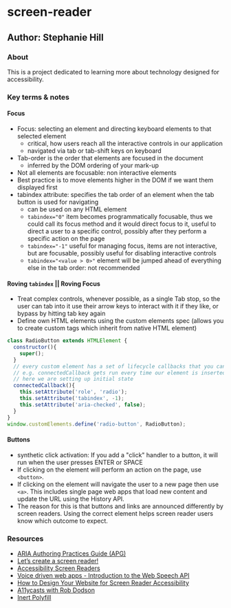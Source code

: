 # screen-reader

## Author: Stephanie Hill

### About

This is a project dedicated to learning more about technology designed for accessibility.

### Key terms & notes

#### Focus

- Focus: selecting an element and directing keyboard elements to that selected element
  - critical, how users reach all the interactive controls in our application
  - navigated via tab or tab-shift keys on keyboard
- Tab-order is the order that elements are focused in the document
  - inferred by the DOM ordering of your mark-up
- Not all elements are focusable: non interactive elements
- Best practice is to move elements higher in the DOM if we want them displayed first
- tabindex attribute: specifies the tab order of an element when the tab button is used for navigating
  - can be used on any HTML element
  - `tabindex="0"` item becomes programmatically focusable, thus we could call its focus method and it would direct focus to it, useful to direct a user to a specific control, possibly after they perform a specific action on the page
  - `tabindex="-1"` useful for managing focus, items are not interactive, but are focusable, possibly useful for disabling interactive controls
  - `tabindex="<value > 0>"` element will be jumped ahead of everything else in the tab order: not recommended

#### Roving `tabindex` || Roving Focus

- Treat complex controls, whenever possible, as a single Tab stop, so the user can tab into it use their arrow keys to interact with it if they like, or bypass by hitting tab key again
- Define own HTML elements using the custom elements spec (allows you to create custom tags which inherit from native HTML element)

``` javascript
class RadioButton extends HTMLElement {
  constructor(){
    super();
  }
  // every custom element has a set of lifecycle callbacks that you can hook into to run your own code
  // e.g. connectedCallback gets run every time our element is inserted into the DOM
  // here we are setting up initial state
  connectedCallback(){
    this.setAttribute('role', 'radio');
    this.setAttribute('tabindex', -1);
    this.setAttribute('aria-checked', false);
  }
}
window.customElements.define('radio-button', RadioButton);
```

#### Buttons

- synthetic click activation: If you add a "click" handler to a button, it will run when the user presses ENTER or SPACE
- If clicking on the element will perform an action on the page, use `<button>`.
- If clicking on the element will navigate the user to a new page then use `<a>`. This includes single page web apps that load new content and update the URL using the History API.
- The reason for this is that buttons and links are announced differently by screen readers. Using the correct element helps screen reader users know which outcome to expect.

### Resources

- [ARIA Authoring Practices Guide (APG)](https://www.w3.org/WAI/ARIA/apg/)
- [Let’s create a screen reader!](https://medium.com/content-uneditable/lets-create-a-screen-reader-6734fe45aa3d)
- [Accessibility Screen Readers](https://www.w3schools.com/accessibility/accessibility_screen_readers.php)
- [Voice driven web apps - Introduction to the Web Speech API](https://developer.chrome.com/blog/voice-driven-web-apps-introduction-to-the-web-speech-api/)
- [How to Design Your Website for Screen Reader Accessibility](https://blog.hubspot.com/website/screen-reader-accessibility)
- [A11ycasts with Rob Dodson](https://www.youtube.com/playlist?list=PLNYkxOF6rcICWx0C9LVWWVqvHlYJyqw7g)
- [Inert Polyfill](https://github.com/WICG/inert)